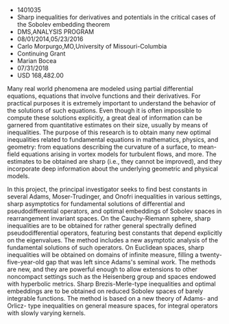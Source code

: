 
* 1401035
* Sharp inequalities for derivatives and potentials in the critical cases of the Sobolev embedding theorem
* DMS,ANALYSIS PROGRAM
* 08/01/2014,05/23/2016
* Carlo Morpurgo,MO,University of Missouri-Columbia
* Continuing Grant
* Marian Bocea
* 07/31/2018
* USD 168,482.00

Many real world phenomena are modeled using partial differential equations,
equations that involve functions and their derivatives. For practical purposes
it is extremely important to understand the behavior of the solutions of such
equations. Even though it is often impossible to compute these solutions
explicitly, a great deal of information can be garnered from quantitative
estimates on their size, usually by means of inequalities. The purpose of this
research is to obtain many new optimal inequalities related to fundamental
equations in mathematics, physics, and geometry: from equations describing the
curvature of a surface, to mean-field equations arising in vortex models for
turbulent flows, and more. The estimates to be obtained are sharp (i.e., they
cannot be improved), and they incorporate deep information about the underlying
geometric and physical models.

In this project, the principal investigator seeks to find best constants in
several Adams, Moser-Trudinger, and Onofri inequalities in various settings,
sharp asymptotics for fundamental solutions of differential and
pseudodifferential operators, and optimal embeddings of Sobolev spaces in
rearrangement invariant spaces. On the Cauchy-Riemann sphere, sharp inequalities
are to be obtained for rather general spectrally defined pseudodifferential
operators, featuring best constants that depend explicitly on the eigenvalues.
The method includes a new asymptotic analysis of the fundamental solutions of
such operators. On Euclidean spaces, sharp inequalities will be obtained on
domains of infinite measure, filling a twenty-five-year-old gap that was left
since Adams's seminal work. The methods are new, and they are powerful enough to
allow extensions to other noncompact settings such as the Heisenberg group and
spaces endowed with hyperbolic metrics. Sharp Brezis-Merle-type inequalities and
optimal embeddings are to be obtained on reduced Sobolev spaces of barely
integrable functions. The method is based on a new theory of Adams- and Orlicz-
type inequalities on general measure spaces, for integral operators with slowly
varying kernels.

